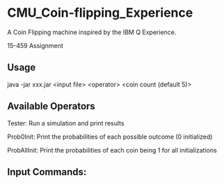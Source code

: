 
# CMU_Coin-flipping_Experience

A Coin Flipping machine inspired by the IBM Q Experience.

15-459 Assignment

## Usage

java -jar xxx.jar \<input file> \<operator> \<coin count (default 5)>


## Available Operators

Tester: Run a simulation and print results

Prob0Init: Print the probabilities of each possible outcome (0 initialized)

ProbAllInit: Print the probabilities of each coin being 1 for all initializations


## Input Commands: